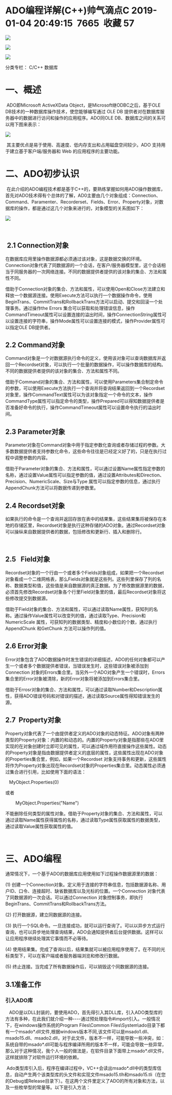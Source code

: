 # ADO编程详解(C++)帅气滴点C 2019-01-04 20:49:15  7665  收藏 57

![](https://csdnimg.cn/release/blogv2/dist/pc/img/tobarCollect.png)

![](https://csdnimg.cn/release/blogv2/dist/pc/img/articleReadEyes.png)

![](https://csdnimg.cn/release/blogv2/dist/pc/img/reprint.png)

分类专栏： C/C++ 数据库

# 一、概述

 ADO即Microsoft ActiveXData Object，是Microsoft继ODBC之后，基于OLE DB技术的一种数据库操作技术，使您能够编写通过 OLE DB 提供者对在数据库服务器中的数据进行访问和操作的应用程序。ADO同OLE DB、数据库之间的关系可以用下图来表示：



![](http://www.myexception.cn/img/2013/01/23/104922502.jpg)

 其主要优点是易于使用、高速度、低内存支出和占用磁盘空间较少。ADO 支持用于建立基于客户端/服务器和 Web 的应用程序的主要功能。

# 二、ADO初步认识

 在此介绍的ADO编程技术都是基于C++的，要熟练掌握如何用ADO操作数据库，首先对ADO技术得有个总体的了解，AD0主要由几个对象组成：Connection、Command、Paramenter、Recorderset、Fields、Error、Property对象，对数据库的操作，都是通过这几个对象来进行的，对象模型的关系图如下：



![](http://www.myexception.cn/img/2013/01/23/104922503.jpg)

 

##  2.1 Connection对象

在数据库应用里操作数据源都必须通过该对象，这是数据交换的环境。Connection对象代表了同数据源的一个会话，在客户/服务器模型里，这个会话相当于同服务器的一次网络连接。不同的数据提供者提供的该对象的集合、方法和属性不同。

借助于Connection对象的集合、方法和属性，可以使用Open和Close方法建立和释放一个数据源连接。使用Execute方法可以执行一个数据操作命令，使用BeginTrans、CommitTrans和RollbackTrans方法可以启动、提交和回滚一个处理事务。通过操作the Errors 集合可以获取和处理错误信息，操作CommandTimeout属性可以设置连接的溢出时间，操作ConnectionString属性可以设置连接的字符串，操作Mode属性可以设置连接的模式，操作Provider属性可以指定OLE DB提供者。

## 2.2 Command对象

Command对象是一个对数据源执行命令的定义，使用该对象可以查询数据库并返回一个Recordset对象，可以执行一个批量的数据操作，可以操作数据库的结构。不同的数据提供者提供的该对象的集合、方法和属性不同。

借助于Command对象的集合、方法和属性，可以使用Parameters集合制定命令的参数，可以使用Execute方法执行一个查询并将查询结果返回到一个Recordset对象里，操作CommandText属性可以为该对象指定一个命令的文本，操作CommandType属性可以指定命令的类型，操作Prepared可以得知数据提供者是否准备好命令的执行，操作CommandTimeout属性可以设置命令执行的溢出时间。

## 2.3 Parameter对象

Parameter对象在Command对象中用于指定参数化查询或者存储过程的参数。大多数数据提供者支持参数化命令，这些命令往往是已经定义好了的，只是在执行过程中调整参数的内容。

借助于Parameter对象的集合、方法和属性，可以通过设置Name属性指定参数的名称，通过设置Value属性可以指定参数的值，通过设置Attributes和Direction、Precision、NumericScale、Size与Type 属性可以指定参数的信息，通过执行AppendChunk方法可以将数据传递到参数里。

## 2.4 Recordset对象

如果执行的命令是一个查询并返回存放在表中的结果集，这些结果集将被保存在本地的存储区里，Recordset对象是执行这种存储的ADO对象。通过Recordset对象可以操纵来自数据提供者的数据，包括修改和更新行、插入和删除行。

 

## 2.5   Field对象

Recordset对象的一个行由一个或者多个Fields对象组成，如果把一个Recordset对象看成一个二维网格表，那么Fields对象就是这些列。这些列里保存了列的名称、数据类型和值，这些值是来自数据源的真正数据。为了修改数据源里的数据，必须首先修改Recordset对象各个行里Field对象里的值，最后Recordset对象将这些修改提交到数据源。

借助于Field对象的集合、方法和属性，可以通过读取Name属性，获知列的名称。通过操作Value属性可以改变列的值，通过读取Type、Precision和NumericScale 属性，可获知列的数据类型、精度和小数位的个数，通过执行AppendChunk 和GetChunk 方法可以操作列的值。

## 2.6 Error对象

Error对象包含了ADO数据操作时发生错误的详细描述，ADO的任何对象都可以产生一个或者多个数据提供者错误，当错误发生时，这些错误对象被添加到Connection 对象的Errors集合里。当另外一个ADO对象产生一个错误时，Errors集合里的Error对象被清除，新的Error对象将被添加到Errors集合里。

借助于Errosr对象的集合、方法和属性，可以通过读取Number和Description属性，获得ADO错误号码和对错误的描述，通过读取Source属性得知错误发生的源。

## 2.7  Property对象

Property对象代表了一个由提供者定义的ADO对象的动态特征。ADO对象有两种类型的Property对象：内置的和动态的。内置的Property对象是指那些在ADO里实现的在对象创建时立即可见的属性，可以通过域作用符直接操作这些属性。动态的Property对象是指由数据提供者定义的底层的属性，这些属性出现在ADO对象的Properties集合里，例如，如果一个Recordset 对象支持事务和更新，这些属性将作为Property对象出现在Recordset对象的Properties集合里。动态属性必须通过集合进行引用，比如使用下面的语法：

   MyObject.Properties(0)   

或者

        MyObject.Properties("Name")

不能删除任何类型的属性对象。借助于Property对象的集合、方法和属性，可以通过读取Name属性获得属性的名称，通过读取Type属性获取属性的数据类型，通过读取Value属性获取属性的值。

 

# 三、ADO编程

通常情况下，一个基于ADO的数据库应用使用如下过程操作数据源里的数据：

(1) 创建一个Connection对象。定义用于连接的字符串信息，包括数据源名称、用户ID、口令、连接超时、缺省数据库以及光标的位置。一个Connection 对象代表了同数据源的一次会话。可以通过Connection 对象控制事务，即执行BeginTrans、CommitTrans和RollbackTrans方法。

(2) 打开数据源，建立同数据源的连接。

(3) 执行一个SQL命令。一旦连接成功，就可以运行查询了。可以以异步方式运行查询，也可以异步地处理查询结果，ADO会通知提供者后台提供数据。这样可以让应用程序继续处理其它事情而不必等待。

(4) 使用结果集。完成了查询以后，结果集就可以被应用程序使用了。在不同的光标类型下，可以在客户端或者服务器端浏览和修改行数据。

(5) 终止连接。当完成了所有数据操作后，可以销毁这个同数据源的连接。

## 3.1准备工作

### 引入ADO库

   ADO是以DLL封装的，要使用ADO，首先得引入其DLL库，引入ADO类型库的方法有多种，在此我们就介绍一种----通过预处理指令#import引入。一般情况下，在windows操作系统的Program Files\Common Files\System\ado目录下都有一个msado*.dll文件,根据windows版本不同,该文件可以是msado1.dll、msado15.dll、msado2.dll，对于此文件，版本不一样，可能导致一些冲突，如：系统自带的msado*.dll可能与程序编译所用的版本不一样，可能会导致一些异常，那么对于这种情况，我个人一般的做法是，在软件目录下面带上msado*.dll文件，这样就排除了对软件运行环境的依赖。

 Ado类型库引入后，程序在编译过程中，VC++会读出msado*.dll中的类型库信息，自动产生两个该类型库的头文件和实现文件msado15.tlh和msado15.tli（在您的Debug或Release目录下）。在这两个文件里定义了ADO的所有对象和方法，以及一些枚举型的常量等。以下是引入方法：

```javascript



```

